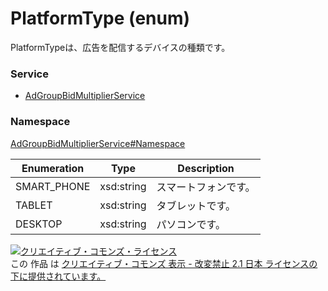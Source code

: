 # PlatformType (enum)
PlatformTypeは、広告を配信するデバイスの種類です。
### Service
+ [AdGroupBidMultiplierService](../../services/AdGroupBidMultiplierService.md)

### Namespace
[AdGroupBidMultiplierService#Namespace](../../services/AdGroupBidMultiplierService.md#namespace)

| Enumeration | Type | Description |
|---|---|---|
| SMART_PHONE| xsd:string| スマートフォンです。 |
| TABLET| xsd:string| タブレットです。 |
| DESKTOP| xsd:string| パソコンです。 |

<a rel="license" href="http://creativecommons.org/licenses/by-nd/2.1/jp/"><img alt="クリエイティブ・コモンズ・ライセンス" style="border-width:0" src="https://i.creativecommons.org/l/by-nd/2.1/jp/88x31.png" /></a><br />この 作品 は <a rel="license" href="http://creativecommons.org/licenses/by-nd/2.1/jp/">クリエイティブ・コモンズ 表示 - 改変禁止 2.1 日本 ライセンスの下に提供されています。</a>
